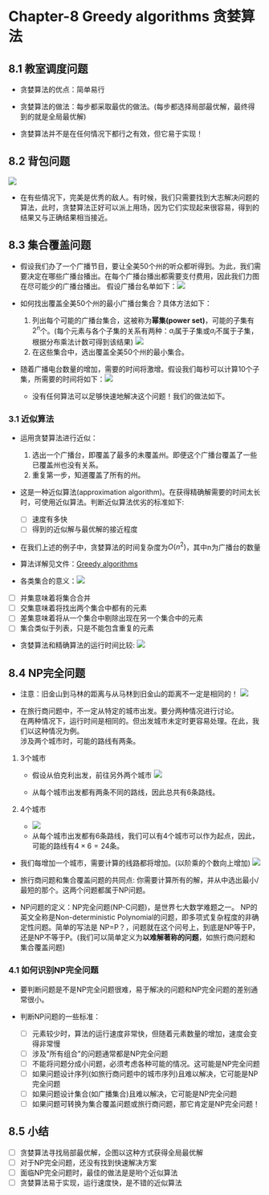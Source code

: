 # Chapter-8 Greedy algorithms 贪婪算法

## 8.1 教室调度问题

- 贪婪算法的优点：简单易行

- 贪婪算法的做法：每步都采取最优的做法。(每步都选择局部最优解，最终得到的就是全局最优解)

- 贪婪算法并不是在任何情况下都行之有效，但它易于实现！

## 8.2 背包问题

![](2022-02-17-11-45-07.png)

- 在有些情况下，完美是优秀的敌人。有时候，我们只需要找到大志解决问题的算法，此时，贪婪算法正好可以派上用场，因为它们实现起来很容易，得到的结果又与正确结果相当接近。

##  8.3 集合覆盖问题

- 假设我们办了一个广播节目，要让全美50个州的听众都听得到。为此，我们需要决定在哪些广播台播出。在每个广播台播出都需要支付费用，因此我们力图在尽可能少的广播台播出。
  假设广播台名单如下：![](2022-02-17-11-53-02.png)

- 如何找出覆盖全美50个州的最小广播台集合？具体方法如下：
  1. 列出每个可能的广播台集合，这被称为**幂集(power set)**，可能的子集有$2^n$个。(每个元素与各个子集的关系有两种：$a_i$属于子集或$a_i$不属于子集，根据分布乘法计数可得到该结果)
     ![](2022-02-17-11-57-11.png)
  2. 在这些集合中，选出覆盖全美50个州的最小集合。

- 随着广播电台数量的增加，需要的时间将激增。假设我们每秒可以计算10个子集，所需要的时间将如下：![](2022-02-17-12-18-14.png)
  - 没有任何算法可以足够快速地解决这个问题！我们的做法如下。

### 3.1 近似算法

- 运用贪婪算法进行近似：
  1. 选出一个广播台，即覆盖了最多的未覆盖州。即便这个广播台覆盖了一些已覆盖州也没有关系。
  2. 重复第一步，知道覆盖了所有的州。

- 这是一种近似算法(approximation algorithm)。在获得精确解需要的时间太长时，可使用近似算法。判断近似算法优劣的标准如下:
  - [ ] 速度有多快
  - [ ] 得到的近似解与最优解的接近程度

- 在我们上述的例子中，贪婪算法的时间复杂度为$O(n^2)$，其中n为广播台的数量

- 算法详解见文件：[Greedy algorithms](Greedy_algorithms.py)

- 各类集合的意义：![](2022-02-17-15-35-03.png)
- [ ] 并集意味着将集合合并
- [ ] 交集意味着将找出两个集合中都有的元素
- [ ] 差集意味着将从一个集合中剔除出现在另一个集合中的元素
- [ ] 集合类似于列表，只是不能包含重复的元素

- 贪婪算法和精确算法的运行时间比较:
  ![](2022-02-17-15-59-44.png)

## 8.4 NP完全问题

- 注意：旧金山到马林的距离与从马林到旧金山的距离不一定是相同的！
  ![](2022-02-17-16-22-51.png)

- 在旅行商问题中，不一定从特定的城市出发。要分两种情况进行讨论。  
  在两种情况下，运行时间是相同的。但出发城市未定时更容易处理。在此，我们以这种情况为例。  
  涉及两个城市时，可能的路线有两条。

1. 3个城市
   - 假设从伯克利出发，前往另外两个城市
     ![](2022-02-17-16-26-10.png)
   
   - 从每个城市出发都有两条不同的路线，因此总共有6条路线。

2. 4个城市
   - ![](2022-02-17-16-29-59.png)
   - 从每个城市出发都有6条路线，我们可以有4个城市可以作为起点，因此，可能的路线有$4\times6 = 24$条。

- 我们每增加一个城市，需要计算的线路都将增加。(以阶乘的个数向上增加)
  ![](2022-02-17-16-31-37.png)

- 旅行商问题和集合覆盖问题的共同点: 你需要计算所有的解，并从中选出最小/最短的那个。这两个问题都属于NP问题。

- NP问题的定义：NP完全问题(NP-C问题)，是世界七大数学难题之一。 NP的英文全称是Non-deterministic Polynomial的问题，即多项式复杂程度的非确定性问题。简单的写法是 NP=P？，问题就在这个问号上，到底是NP等于P，还是NP不等于P。(我们可以简单定义为**以难解著称的问题**，如旅行商问题和集合覆盖问题)

### 4.1 如何识别NP完全问题

- 要判断问题是不是NP完全问题很难，易于解决的问题和NP完全问题的差别通常很小。

- 判断NP问题的一些标准：
  - [ ] 元素较少时，算法的运行速度非常快，但随着元素数量的增加，速度会变得非常慢
  - [ ] 涉及"所有组合"的问题通常都是NP完全问题
  - [ ] 不能将问题分成小问题，必须考虑各种可能的情况。这可能是NP完全问题
  - [ ] 如果问题设计序列(如旅行商问题中的城市序列)且难以解决，它可能是NP完全问题
  - [ ] 如果问题设计集合(如广播集合)且难以解决，它可能是NP完全问题
  - [ ] 如果问题可转换为集合覆盖问题或旅行商问题，那它肯定是NP完全问题！

## 8.5 小结

- [ ] 贪婪算法寻找局部最优解，企图以这种方式获得全局最优解
- [ ] 对于NP完全问题，还没有找到快速解决方案
- [ ] 面临NP完全问题时，最佳的做法是是哟个近似算法
- [ ] 贪婪算法易于实现，运行速度快，是不错的近似算法